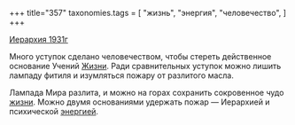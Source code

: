 +++
title="357"
taxonomies.tags = [
 "жизнь",
 "энергия",
 "человечество",
]
+++

[Иерархия 1931г](/agni/1931)

Много уступок сделано человечеством, чтобы стереть действенное основание Учений [Жизни](/tags/жизнь). Ради сравнительных уступок можно лишить лампаду фитиля и изумляться пожару от разлитого масла.   

Лампада Мира разлита, и можно на горах сохранить сокровенное чудо [жизни](/tags/жизнь). Можно двумя основаниями удержать пожар — Иерархией и психической [энергией](/tags/энергия).   

